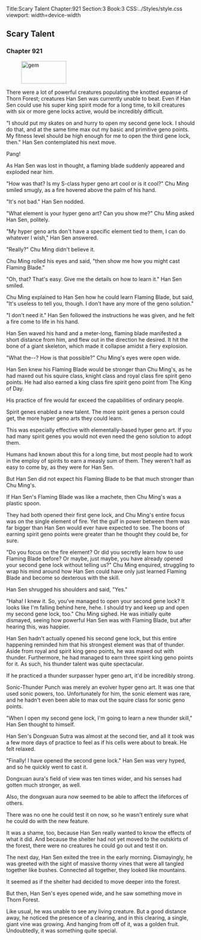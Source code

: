 Title:Scary Talent 
Chapter:921 
Section:3 
Book:3 
CSS:../Styles/style.css 
viewport: width=device-width
  
## Scary Talent
### Chapter 921 
<figure>
	<img src="../Images/gem.gif" alt="gem" id="gem" width="120" height="60" />
</figure>
  

  
  There were a lot of powerful creatures populating the knotted expanse of Thorn Forest; creatures Han Sen was currently unable to beat. Even if Han Sen could use his super king spirit mode for a long time, to kill creatures with six or more gene locks active, would be incredibly difficult.

"I should put my skates on and hurry to open my second gene lock. I should do that, and at the same time max out my basic and primitive geno points. My fitness level should be high enough for me to open the third gene lock, then." Han Sen contemplated his next move.

Pang!

As Han Sen was lost in thought, a flaming blade suddenly appeared and exploded near him.

"How was that? Is my S-class hyper geno art cool or is it cool?" Chu Ming smiled smugly, as a fire hovered above the palm of his hand.

"It's not bad." Han Sen nodded.

"What element is your hyper geno art? Can you show me?" Chu Ming asked Han Sen, politely.

"My hyper geno arts don't have a specific element tied to them, I can do whatever I wish," Han Sen answered.

"Really?" Chu Ming didn't believe it.

Chu Ming rolled his eyes and said, "then show me how you might cast Flaming Blade."

"Oh, that? That's easy. Give me the details on how to learn it." Han Sen smiled.

Chu Ming explained to Han Sen how he could learn Flaming Blade, but said, "It's useless to tell you, though. I don't have any more of the geno solution."

"I don't need it." Han Sen followed the instructions he was given, and he felt a fire come to life in his hand.

Han Sen waved his hand and a meter-long, flaming blade manifested a short distance from him, and flew out in the direction he desired. It hit the bone of a giant skeleton, which made it collapse amidst a fiery explosion.

"What the--? How is that possible?" Chu Ming's eyes were open wide.

Han Sen knew his Flaming Blade would be stronger than Chu Ming's, as he had maxed out his squire class, knight class and royal class fire spirit geno points. He had also earned a king class fire spirit geno point from The King of Day.

His practice of fire would far exceed the capabilities of ordinary people.

Spirit genes enabled a new talent. The more spirit genes a person could get, the more hyper geno arts they could learn.

This was especially effective with elementally-based hyper geno art. If you had many spirit genes you would not even need the geno solution to adopt them.

Humans had known about this for a long time, but most people had to work in the employ of spirits to earn a measly sum of them. They weren't half as easy to come by, as they were for Han Sen.

But Han Sen did not expect his Flaming Blade to be that much stronger than Chu Ming's.

If Han Sen's Flaming Blade was like a machete, then Chu Ming's was a plastic spoon.

They had both opened their first gene lock, and Chu Ming's entire focus was on the single element of fire. Yet the gulf in power between them was far bigger than Han Sen would ever have expected to see. The boons of earning spirit geno points were greater than he thought they could be, for sure.

"Do you focus on the fire element? Or did you secretly learn how to use Flaming Blade before? Or maybe, just maybe, you have already opened your second gene lock without telling us?" Chu Ming enquired, struggling to wrap his mind around how Han Sen could have only just learned Flaming Blade and become so dexterous with the skill.

Han Sen shrugged his shoulders and said, "Yes."

"Haha! I knew it. So, you've managed to open your second gene lock? It looks like I'm falling behind here, hehe. I should try and keep up and open my second gene lock, too." Chu Ming sighed. He was initially quite dismayed, seeing how powerful Han Sen was with Flaming Blade, but after hearing this, was happier.

Han Sen hadn't actually opened his second gene lock, but this entire happening reminded him that his strongest element was that of thunder. Aside from royal and spirit king geno points, he was maxed out with thunder. Furthermore, he had managed to earn three spirit king geno points for it. As such, his thunder talent was quite spectacular.

If he practiced a thunder surpasser hyper geno art, it'd be incredibly strong.

Sonic-Thunder Punch was merely an evolver hyper geno art. It was one that used sonic powers, too. Unfortunately for him, the sonic element was rare, and he hadn't even been able to max out the squire class for sonic geno points.

"When I open my second gene lock, I'm going to learn a new thunder skill," Han Sen thought to himself.

Han Sen's Dongxuan Sutra was almost at the second tier, and all it took was a few more days of practice to feel as if his cells were about to break. He felt relaxed.

"Finally! I have opened the second gene lock." Han Sen was very hyped, and so he quickly went to cast it.

Dongxuan aura's field of view was ten times wider, and his senses had gotten much stronger, as well.

Also, the dongxuan aura now seemed to be able to affect the lifeforces of others.

There was no one he could test it on now, so he wasn't entirely sure what he could do with the new feature.

It was a shame, too, because Han Sen really wanted to know the effects of what it did. And because the shelter had not yet moved to the outskirts of the forest, there were no creatures he could go out and test it on.

The next day, Han Sen exited the tree in the early morning. Dismayingly, he was greeted with the sight of massive thorny vines that were all tangled together like bushes. Connected all together, they looked like mountains.

It seemed as if the shelter had decided to move deeper into the forest.

But then, Han Sen's eyes opened wide, and he saw something move in Thorn Forest.

Like usual, he was unable to see any living creature. But a good distance away, he noticed the presence of a clearing, and in this clearing, a single, giant vine was growing. And hanging from off of it, was a golden fruit. Undoubtedly, it was something quite special.
